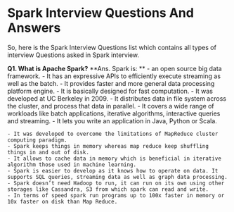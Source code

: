 # Spark Interview Questions And Answers
So, here is the Spark Interview Questions list which contains all types of interview Questions asked in Spark interview.

**Q1. What is Apache Spark?**
**Ans.  Spark is: **
	- an open source big data framework. 
	- It has an expressive APIs to efficiently execute streaming as well as the batch. 
	- It provides faster and more general data processing platform engine. 
	- It is basically designed for fast computation. 
	- It was developed at UC Berkeley in 2009. 
	- It distributes data in file system across the cluster, and process that data in parallel. 
	- It covers a wide range of workloads like batch applications, iterative algorithms, interactive queries and streaming. 
	- It lets you write an application in Java, Python or Scala.

	- It was developed to overcome the limitations of MapReduce cluster computing paradigm. 
	- Spark keeps things in memory whereas map reduce keep shuffling things in and out of disk. 
	- It allows to cache data in memory which is beneficial in iterative algorithm those used in machine learning.
	- Spark is easier to develop as it knows how to operate on data. It supports SQL queries, streaming data as well as graph data processing. 
	- Spark doesn’t need Hadoop to run, it can run on its own using other storages like Cassandra, S3 from which spark can read and write. 
	- In terms of speed spark run programs up to 100x faster in memory or 10x faster on disk than Map Reduce.


